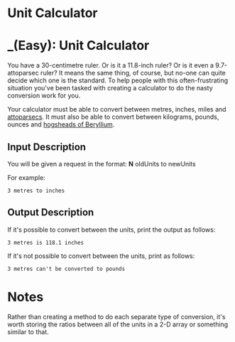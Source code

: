 # Unit Calculator
<div class="md"><h1><a href="#EasyIcon"></a> _(Easy): Unit Calculator</h1>
<p>You have a 30-centimetre ruler. Or is it a 11.8-inch ruler? Or is it even a 9.7-attoparsec ruler? It means the same thing, of course, but no-one can quite decide which one is the standard. To help people with this often-frustrating situation you've been tasked with creating a calculator to do the nasty conversion work for you.</p>
<p>Your calculator must be able to convert between metres, inches, miles and <a href="https://www.google.com/search?q=attoparsec">attoparsecs</a>. It must also be able to convert between kilograms, pounds, ounces and <a href="http://www.wolframalpha.com/input/?i=mass+of+1+hogshead+of+berylliumm">hogsheads of Beryllium</a>.</p>
<h2>Input Description</h2>
<p>You will be given a request in the format: <strong>N</strong> oldUnits to newUnits</p>
<p>For example:</p>
<pre><code>3 metres to inches
</code></pre>
<h2>Output Description</h2>
<p>If it's possible to convert between the units, print the output as follows:</p>
<pre><code>3 metres is 118.1 inches
</code></pre>
<p>If it's not possible to convert between the units, print as follows:</p>
<pre><code>3 metres can't be converted to pounds
</code></pre>
<h1>Notes</h1>
<p>Rather than creating a method to do each separate type of conversion, it's worth storing the ratios between all of the units in a 2-D array or something similar to that.</p>
</div>

